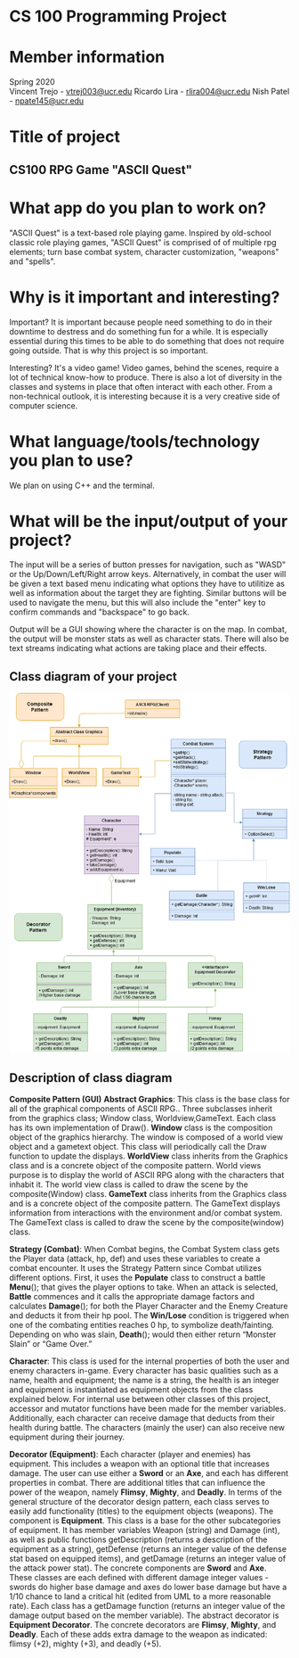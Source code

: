 # CS 100 Programming Project

# Member information
Spring 2020  
Vincent Trejo - vtrej003@ucr.edu
Ricardo Lira - rlira004@ucr.edu
Nish Patel - npate145@ucr.edu

# Title of project
## CS100 RPG Game "ASCII Quest"

# What app do you plan to work on? 
"ASCII Quest" is a text-based role playing game. Inspired by old-school classic role playing games, "ASCII Quest" is comprised of of multiple rpg elements; turn base combat system, character customization, "weapons" and "spells".

# Why is it important and interesting?
Important?
  It is important because people need something to do in their downtime to destress and do something fun for a while. It is especially    essential during this times to be able to do something that does not require going outside. That is why this project is so important.

Interesting?
  It's a video game! Video games, behind the scenes, require a lot of technical know-how to produce. There is also a lot of diversity in the classes and systems in place that often interact with each other.
  From a non-technical outlook, it is interesting because it is a very creative side of computer science.

# What language/tools/technology you plan to use?
  We plan on using C++ and the terminal. 

# What will be the input/output of your project?
  The input will be a series of button presses for navigation, such as "WASD" or the Up/Down/Left/Right arrow keys. Alternatively, in combat the user will be given a text based menu indicating what options they have to utilitize as well as information about the target they are fighting. Similar buttons will be used to navigate the menu, but this will also include the "enter" key to confirm commands and "backspace" to go back.

  Output will be a GUI showing where the character is on the map. In combat, the output will be monster stats as well as character stats. There will also be text streams indicating what actions are taking place and their effects.


## Class diagram of your project
![GitHub Logo](ASCII_RPG_Diagram.png)



## Description of class diagram 

**Composite Pattern (GUI)**
**Abstract Graphics**: This class is the base class for all of the graphical components of ASCII RPG.. Three subclasses inherit from the graphics class; Window class, Worldview,GameText. Each class has its own implementation of Draw().
**Window** class is the composition object of the graphics hierarchy. The window is composed of a world view object and a gametext object. This class will periodically call the Draw function to update the displays.
**WorldView** class inherits from the Graphics class and is a concrete object of the composite pattern. World views purpose is to display the world of ASCII RPG along with the characters that inhabit it. The world view class is called to draw the scene by the composite(Window) class.
**GameText** class inherits from the Graphics class and is a concrete object of the composite pattern. The GameText displays information from interactions with the environment and/or combat system. The GameText class is called to draw the scene by the composite(window) class.


**Strategy (Combat)**:
When Combat begins, the Combat System class gets the Player data (attack, hp, def) and uses these variables to create a combat encounter. It uses the Strategy Pattern since Combat utilizes different options.
    First, it uses the **Populate** class to construct a battle **Menu**(); that gives the player options to take.
    When an attack is selected, **Battle** commences and it calls the appropriate damage factors and calculates **Damage**(); for both the Player Character and the Enemy Creature and deducts it from their hp pool.
    The **Win/Lose** condition is triggered when one of the combating entities reaches 0 hp, to symbolize death/fainting. Depending on who was slain, **Death**(); would then either return “Monster Slain” or “Game Over.”
    
**Character**:
    This class is used for the internal properties of both the user and enemy characters in-game. Every character has basic qualities such as a name, health and equipment; the name is a string, the health is an integer and equipment is instantiated as equipment objects from the class explained below. For internal use between other classes of this project, accessor and mutator functions have been made for the member variables. Additionally, each character can receive damage that deducts from their health during battle. The characters (mainly the user) can also receive new equipment during their journey.

**Decorator (Equipment)**:
    Each character (player and enemies) has equipment. This includes a weapon with an optional title that increases damage. The user can use either a **Sword** or an **Axe**, and each has different properties in combat. There are additional titles that can influence the power of the weapon, namely **Flimsy**, **Mighty**, and **Deadly**.
    In terms of the general structure of the decorator design pattern, each class serves to easily add functionality (titles) to the equipment objects (weapons). 
    The component is **Equipment**. This class is a base for the other subcategories of equipment. It has member variables Weapon (string) and Damage (int), as well as public functions getDescription (returns a description of the equipment as a string), getDefense (returns an integer value of the defense stat based on equipped items), and getDamage (returns an integer value of the attack power stat). 
    The concrete components are **Sword** and **Axe**. These classes are each defined with different damage integer values -  swords do higher base damage and axes do lower base damage but have a 1/10 chance to land a critical hit (edited from UML to a more reasonable rate). Each class has a getDamage function (returns an integer value of the damage output based on the member variable).
    The abstract decorator is **Equipment Decorator**. 
    The concrete decorators are **Flimsy**, **Mighty**, and **Deadly**. Each of these adds extra damage to the weapon as indicated: flimsy (+2), mighty (+3), and deadly (+5).
